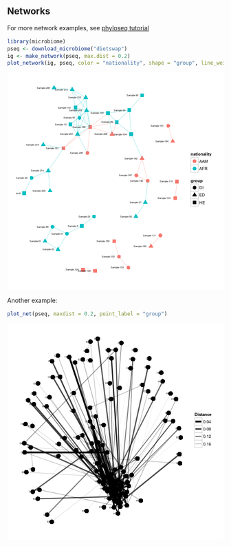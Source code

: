 
## Networks

For more network examples, see [phyloseq tutorial](http://joey711.github.io/phyloseq/plot_network-examples)


```r
library(microbiome)
pseq <- download_microbiome("dietswap")
ig <- make_network(pseq, max.dist = 0.2)
plot_network(ig, pseq, color = "nationality", shape = "group", line_weight = 0.4, label = "sample")
```

![plot of chunk networks](figure/networks-1.png) 

Another example:


```r
plot_net(pseq, maxdist = 0.2, point_label = "group")
```

![plot of chunk networks2](figure/networks2-1.png) 

